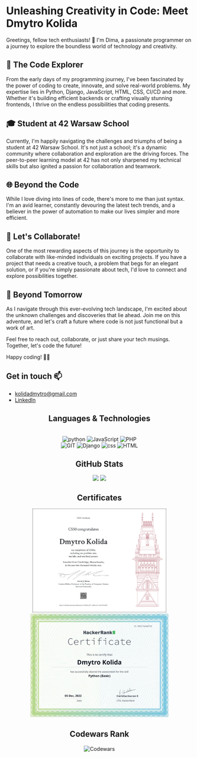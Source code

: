 # Unleashing Creativity in Code: Meet Dmytro Kolida

Greetings, fellow tech enthusiasts! 👋 I'm Dima, a passionate programmer on a journey to explore the boundless world of technology and creativity.

## 🚀 The Code Explorer

From the early days of my programming journey, I've been fascinated by the power of coding to create, innovate, and solve real-world problems. My expertise lies in Python, Django, JavaScript, HTML, CSS, CI/CD and more. Whether it's building efficient backends or crafting visually stunning frontends, I thrive on the endless possibilities that coding presents.

## 🎓 Student at 42 Warsaw School

Currently, I'm happily navigating the challenges and triumphs of being a student at 42 Warsaw School. It's not just a school; it's a dynamic community where collaboration and exploration are the driving forces. The peer-to-peer learning model at 42 has not only sharpened my technical skills but also ignited a passion for collaboration and teamwork.

## 🌐 Beyond the Code

While I love diving into lines of code, there's more to me than just syntax. I'm an avid learner, constantly devouring the latest tech trends, and a believer in the power of automation to make our lives simpler and more efficient.

## 🤝 Let's Collaborate!

One of the most rewarding aspects of this journey is the opportunity to collaborate with like-minded individuals on exciting projects. If you have a project that needs a creative touch, a problem that begs for an elegant solution, or if you're simply passionate about tech, I'd love to connect and explore possibilities together.

## 🌟 Beyond Tomorrow

As I navigate through this ever-evolving tech landscape, I'm excited about the unknown challenges and discoveries that lie ahead. Join me on this adventure, and let's craft a future where code is not just functional but a work of art.

Feel free to reach out, collaborate, or just share your tech musings. Together, let's code the future!

Happy coding! 🚀✨

## Get in touch 📫 
- kolidadmytro@gmail.com
- [LinkedIn](https://www.linkedin.com/in/dmytro-kolida/)

<h2 align="center">Languages & Technologies</h2>
<p align="center">
    <br>
    <img src="https://www.vectorlogo.zone/logos/python/python-horizontal.svg" alt="python" height="55"/>
    <img src="https://www.vectorlogo.zone/logos/javascript/javascript-horizontal.svg" alt="JavaScript" height="55"/>
    <img src="https://www.vectorlogo.zone/logos/php/php-horizontal.svg" alt="PHP" height="55"/>
    <br>
    <img src="https://www.vectorlogo.zone/logos/git-scm/git-scm-ar21.svg" alt="GIT" height="55"/>
    <img src="https://www.vectorlogo.zone/logos/djangoproject/djangoproject-ar21.svg" alt="Django" height="55"/>
    <img src="https://www.vectorlogo.zone/logos/w3_css/w3_css-ar21.svg" alt="css" height="55"/>
    <img src="https://www.vectorlogo.zone/logos/w3_html5/w3_html5-ar21.svg" alt="HTML" height="55"/>
</p>
<h2 align="center">GitHub Stats</h2>
<p align="center">
    <img src="https://github-readme-stats-sigma-five.vercel.app/api/top-langs/?username=Dymirt&title_color=ffffff&text_color=c9cacc&icon_color=2bbc8a&bg_color=0F1116&count_private=false" height="205"/>
    <img src="https://github-readme-stats-sigma-five.vercel.app/api?username=Dymirt&show_icons=true&line_height=27&count_private=true&title_color=ffffff&text_color=c9cacc&icon_color=F5BF4F&bg_color=0F1116" height="205"/>
</p>

<h2 align="center">Certificates</h2>

<p align="center">
    <img style="object-fit: contain;"
        src="img/certificates/CS50x_certificate_Dmytro_Kolida.png"
        height='280px'
        alt='Harvard University: Introduction to Computer Science'
        title='Harvard University: Introduction to Computer Science'>
    <img style="object-fit: contain;"
        src="img/certificates/HR_certificates_dmytro_kolida.png"
        height='280px'
        alt='HackerRank Certificates'
        title='HackerRank Certificates'>     
</p>

<h2 align="center">Codewars Rank</h2>
    <p align="center" width="100%">
        <img align="center"
             src="https://www.codewars.com/users/Dymirt/badges/large"
             width="40%"
             alt='Codewars'>
    </p>
